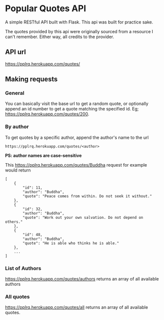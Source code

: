 # Popular Quotes API

A simple RESTful API built with Flask. This api was built for practice sake.

The quotes provided by this api were originally sourced from a resource I can't remember. Either way, all credits to the provider.

## API url
https://pplrq.herokuapp.com/quotes/


## Making requests
### General
You can basically visit the base url to get a random quote, or optionally append an id number to get a quote matching the specified id.
Eg; https://pplrq.herokuapp.com/quotes/200.

### By author
To get quotes by a specific author, append the author's name to the url 
```
https://pplrq.herokuapp.com/quotes/<author>
```

**PS: author names are case-sensitive**

This https://pplrq.herokuapp.com/quotes/Buddha request for example would return
```
[
    {
        "id": 11,
        "author": "Buddha",
        "quote": "Peace comes from within. Do not seek it without."
    },
    {
        "id": 32,
        "author": "Buddha",
        "quote": "Work out your own salvation. Do not depend on others."
    },
    {
        "id": 48,
        "author": "Buddha",
        "quote": "He is able who thinks he is able."
    },
    ...
]
```

### List of Authors
https://pplrq.herokuapp.com/quotes/authors returns an array of all available authors

### All quotes
https://pplrq.herokuapp.com/quotes/all returns an array of all available quotes.
